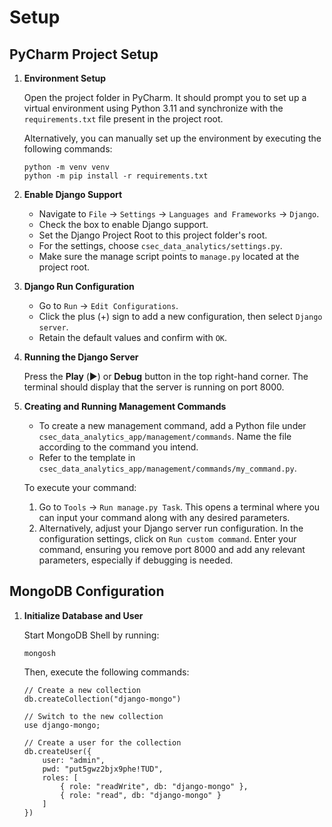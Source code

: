 # Setup

## PyCharm Project Setup

1. **Environment Setup**
   
   Open the project folder in PyCharm. It should prompt you to set up a virtual environment using Python 3.11 and synchronize with the `requirements.txt` file present in the project root.

   Alternatively, you can manually set up the environment by executing the following commands:

   ```commandline
   python -m venv venv
   python -m pip install -r requirements.txt
   ```

2. **Enable Django Support**

   - Navigate to `File` -> `Settings` -> `Languages and Frameworks` -> `Django`.
   - Check the box to enable Django support.
   - Set the Django Project Root to this project folder's root.
   - For the settings, choose `csec_data_analytics/settings.py`.
   - Make sure the manage script points to `manage.py` located at the project root.

3. **Django Run Configuration**

   - Go to `Run` -> `Edit Configurations`.
   - Click the plus (+) sign to add a new configuration, then select `Django server`.
   - Retain the default values and confirm with `OK`.

4. **Running the Django Server**

   Press the **Play** (▶️) or **Debug** button in the top right-hand corner. The terminal should display that the server is running on port 8000.

5. **Creating and Running Management Commands**

   - To create a new management command, add a Python file under `csec_data_analytics_app/management/commands`. Name the file according to the command you intend.
   - Refer to the template in `csec_data_analytics_app/management/commands/my_command.py`.
   
   To execute your command:
   1. Go to `Tools` -> `Run manage.py Task`. This opens a terminal where you can input your command along with any desired parameters.
   2. Alternatively, adjust your Django server run configuration. In the configuration settings, click on `Run custom command`. Enter your command, ensuring you remove port 8000 and add any relevant parameters, especially if debugging is needed.

## MongoDB Configuration

1. **Initialize Database and User**

   Start MongoDB Shell by running:

   ```commandline
   mongosh
   ```

   Then, execute the following commands:

   ```commandline
   // Create a new collection
   db.createCollection("django-mongo")

   // Switch to the new collection
   use django-mongo;

   // Create a user for the collection
   db.createUser({
       user: "admin",
       pwd: "put5gwz2bjx9phe!TUD",
       roles: [
           { role: "readWrite", db: "django-mongo" },
           { role: "read", db: "django-mongo" }
       ]
   })
   ```